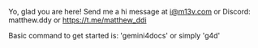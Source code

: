 Yo, glad you are here! Send me a hi message at i@m13v.com or Discord: matthew.ddy or https://t.me/matthew_ddi

Basic command to get started is: 'gemini4docs' or simply 'g4d'